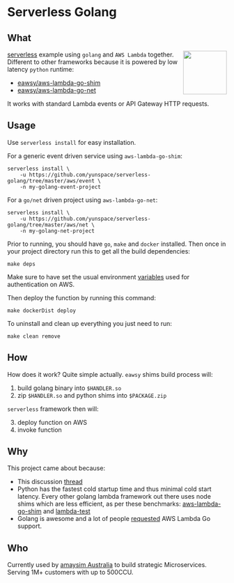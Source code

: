 # Serverless Golang

## What

[<img
src="https://rawgit.com/justserverless/awesome-serverless/master/logo_serverless.png"
align="right" width="100">](http://serverless.com) 

[serverless](https://serverless.com/) example using `golang` and `AWS Lambda` together. Different to other frameworks
because it is powered by low latency `python` runtime:

- [eawsy/aws-lambda-go-shim](https://github.com/eawsy/aws-lambda-go-shim)
- [eawsy/aws-lambda-go-net](https://github.com/eawsy/aws-lambda-go-net)

It works with standard Lambda events or API Gateway HTTP requests.

## Usage

Use `serverless install` for easy installation. 

For a generic event driven service using `aws-lambda-go-shim`:

    serverless install \
        -u https://github.com/yunspace/serverless-golang/tree/master/aws/event \
        -n my-golang-event-project

For a `go/net` driven project using `aws-lambda-go-net`:

    serverless install \
        -u https://github.com/yunspace/serverless-golang/tree/master/aws/net \
        -n my-golang-net-project

Prior to running, you should have `go`, `make` and `docker` installed. Then once
in your project directory run this to get all the build dependencies:

    make deps

Make sure to have set the usual environment
[variables](http://docs.aws.amazon.com/cli/latest/userguide/cli-chap-getting-started.html#cli-environment)
used for authentication on AWS.

Then deploy the function by running this command:

    make dockerDist deploy

To uninstall and clean up everything you just need to run:

    make clean remove

## How

How does it work? Quite simple actually. `eawsy` shims build process will:

1. build golang binary into `$HANDLER.so`
2. zip `$HANDLER.so` and python shims into `$PACKAGE.zip`

`serverless` framework then will:

3. deploy function on AWS
4. invoke function

## Why

This project came about because:

- This discussion [thread](https://github.com/serverless/serverless/issues/2712)
- Python has the fastest cold startup time and thus minimal cold start latency.
  Every other golang lambda framework out there uses node shims which are less
  efficient, as per these benchmarks:
  [aws-lambda-go-shim](https://github.com/eawsy/aws-lambda-go-shim) and
  [lambda-test](https://github.com/berezovskyi/lambda-test)
- Golang is awesome and a lot of people
  [requested](https://twitter.com/awscloud/status/659795641204260864) AWS Lambda
  Go support.

## Who

Currently used by [amaysim Australia](https://www.amaysim.com.au/) to build
strategic Microservices. Serving 1M+ customers with up to 500CCU.
